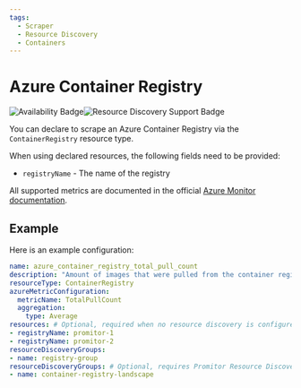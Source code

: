 ```yaml
---
tags:
  - Scraper
  - Resource Discovery
  - Containers
---
```


# Azure Container Registry

![Availability Badge](https://img.shields.io/badge/Available%20Starting-v1.0-green.svg)![Resource Discovery Support Badge](https://img.shields.io/badge/Support%20for%20Resource%20Discovery-Yes-green.svg)

You can declare to scrape an Azure Container Registry via the `ContainerRegistry`
resource type.

When using declared resources, the following fields need to be provided:

- `registryName` - The name of the registry

All supported metrics are documented in the official [Azure Monitor documentation](https://docs.microsoft.com/en-us/azure/azure-monitor/essentials/metrics-supported#microsoftcontainerregistryregistries).

## Example

Here is an example configuration:

```yaml
name: azure_container_registry_total_pull_count
description: "Amount of images that were pulled from the container registry"
resourceType: ContainerRegistry
azureMetricConfiguration:
  metricName: TotalPullCount
  aggregation:
    type: Average
resources: # Optional, required when no resource discovery is configured
- registryName: promitor-1
- registryName: promitor-2
resourceDiscoveryGroups:
- name: registry-group
resourceDiscoveryGroups: # Optional, requires Promitor Resource Discovery agent (https://promitor.io/concepts/how-it-works#using-resource-discovery)
- name: container-registry-landscape
```
